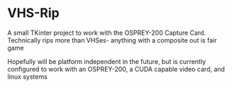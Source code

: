 # VHS-Rip
A small TKinter project to work with the OSPREY-200 Capture Card. Technically rips more than VHSes- anything with a composite out is fair game


Hopefully will be platform independent in the future, but is currently configured to work with an OSPREY-200, a CUDA capable video card, and linux systems
